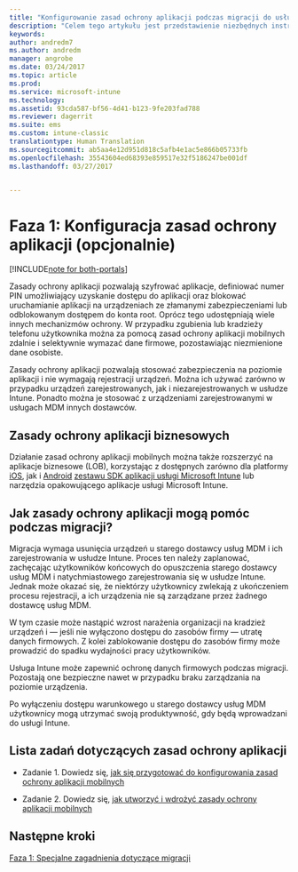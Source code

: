 ```yaml
---
title: "Konfigurowanie zasad ochrony aplikacji podczas migracji do usługi Intune | Microsoft Docs"
description: "Celem tego artykułu jest przedstawienie niezbędnych instrukcji dotyczących konfigurowania zasad ochrony aplikacji podczas migracji do usługi Intune."
keywords: 
author: andredm7
ms.author: andredm
manager: angrobe
ms.date: 03/24/2017
ms.topic: article
ms.prod: 
ms.service: microsoft-intune
ms.technology: 
ms.assetid: 93cda587-bf56-4d41-b123-9fe203fad788
ms.reviewer: dagerrit
ms.suite: ems
ms.custom: intune-classic
translationtype: Human Translation
ms.sourcegitcommit: ab5aa4e12d951d818c5afb4e1ac5e866b05733fb
ms.openlocfilehash: 35543604ed68393e859517e32f5186247be001df
ms.lasthandoff: 03/27/2017


---
```


# <a name="phase-1-configure-app-protection-policies-optional"></a>Faza 1: Konfiguracja zasad ochrony aplikacji (opcjonalnie)

[!INCLUDE[note for both-portals](../includes/note-for-both-portals.md)]

Zasady ochrony aplikacji pozwalają szyfrować aplikacje, definiować numer PIN umożliwiający uzyskanie dostępu do aplikacji oraz blokować uruchamianie aplikacji na urządzeniach ze złamanymi zabezpieczeniami lub odblokowanym dostępem do konta root. Oprócz tego udostępniają wiele innych mechanizmów ochrony. W przypadku zgubienia lub kradzieży telefonu użytkownika można za pomocą zasad ochrony aplikacji mobilnych zdalnie i selektywnie wymazać dane firmowe, pozostawiając niezmienione dane osobiste.

Zasady ochrony aplikacji pozwalają stosować zabezpieczenia na poziomie aplikacji i nie wymagają rejestracji urządzeń. Można ich używać zarówno w przypadku urządzeń zarejestrowanych, jak i niezarejestrowanych w usłudze Intune. Ponadto można je stosować z urządzeniami zarejestrowanymi w usługach MDM innych dostawców.

## <a name="app-protection-policies-with-lob-apps"></a>Zasady ochrony aplikacji biznesowych

Działanie zasad ochrony aplikacji mobilnych można także rozszerzyć na aplikacje biznesowe (LOB), korzystając z dostępnych zarówno dla platformy [iOS](https://www.microsoft.com/en-us/download/details.aspx?id=45218&751be11f-ede8-5a0c-058c-2ee190a24fa6=True), jak i [Android](https://www.microsoft.com/en-us/download/details.aspx?id=47267) [zestawu SDK aplikacji usługi Microsoft Intune](https://docs.microsoft.com/intune/deploy-use/use-the-sdk-to-enable-apps-for-mobile-application-management) lub narzędzia opakowującego aplikacje usługi Microsoft Intune.

## <a name="how-do-app-protection-policies-help-during-migration"></a>Jak zasady ochrony aplikacji mogą pomóc podczas migracji?

Migracja wymaga usunięcia urządzeń u starego dostawcy usług MDM i ich zarejestrowania w usłudze Intune. Proces ten należy zaplanować, zachęcając użytkowników końcowych do opuszczenia starego dostawcy usług MDM i natychmiastowego zarejestrowania się w usłudze Intune. Jednak może okazać się, że niektórzy użytkownicy zwlekają z ukończeniem procesu rejestracji, a ich urządzenia nie są zarządzane przez żadnego dostawcę usług MDM.

W tym czasie może nastąpić wzrost narażenia organizacji na kradzież urządzeń i — jeśli nie wyłączono dostępu do zasobów firmy — utratę danych firmowych. Z kolei zablokowanie dostępu do zasobów firmy może prowadzić do spadku wydajności pracy użytkowników.

Usługa Intune może zapewnić ochronę danych firmowych podczas migracji. Pozostają one bezpieczne nawet w przypadku braku zarządzania na poziomie urządzenia.

Po wyłączeniu dostępu warunkowego u starego dostawcy usług MDM użytkownicy mogą utrzymać swoją produktywność, gdy będą wprowadzani do usługi Intune.

## <a name="task-list-for-app-protection-policies"></a>Lista zadań dotyczących zasad ochrony aplikacji

-   Zadanie 1. Dowiedz się, [jak się przygotować do konfigurowania zasad ochrony aplikacji mobilnych](https://docs.microsoft.com/en-us/intune/deploy-use/get-ready-to-configure-mobile-app-management-policies-with-microsoft-intune)

-   Zadanie 2. Dowiedz się, [jak utworzyć i wdrożyć zasady ochrony aplikacji mobilnych](https://docs.microsoft.com/en-us/intune/deploy-use/create-and-deploy-mobile-app-management-policies-with-microsoft-intune)

## <a name="next-steps"></a>Następne kroki 

[Faza 1: Specjalne zagadnienia dotyczące migracji](https://docs.microsoft.com/intune/plan-design/migration-phase1-special-migration-considerations)

